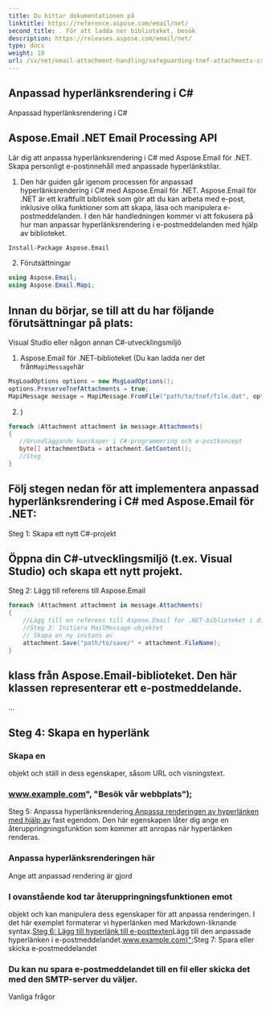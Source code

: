 ```yaml
---
title: Du hittar dokumentationen på
linktitle: https://reference.aspose.com/email/net/
second_title: . För att ladda ner biblioteket, besök
description: https://releases.aspose.com/email/net/
type: docs
weight: 19
url: /sv/net/email-attachment-handling/safeguarding-tnef-attachments-csharp-method/
---
```


##  Anpassad hyperlänksrendering i C#

 Anpassad hyperlänksrendering i C#

##  Aspose.Email .NET Email Processing API

 Lär dig att anpassa hyperlänksrendering i C# med Aspose.Email för .NET. Skapa personligt e-postinnehåll med anpassade hyperlänkstilar.

1. Den här guiden går igenom processen för anpassad hyperlänksrendering i C# med Aspose.Email för .NET. Aspose.Email för .NET är ett kraftfullt bibliotek som gör att du kan arbeta med e-post, inklusive olika funktioner som att skapa, läsa och manipulera e-postmeddelanden. I den här handledningen kommer vi att fokusera på hur man anpassar hyperlänksrendering i e-postmeddelanden med hjälp av biblioteket.

```bash
Install-Package Aspose.Email
```

2. Förutsättningar

```csharp
using Aspose.Email;
using Aspose.Email.Mapi;
```

## Innan du börjar, se till att du har följande förutsättningar på plats:

Visual Studio eller någon annan C#-utvecklingsmiljö

1.  Aspose.Email för .NET-biblioteket (Du kan ladda ner det från`MapiMessage`här

```csharp
MsgLoadOptions options = new MsgLoadOptions();
options.PreserveTnefAttachments = true;
MapiMessage message = MapiMessage.FromFile("path/to/tnef/file.dat", options);
```

2. )

```csharp
foreach (Attachment attachment in message.Attachments)
{
   //Grundläggande kunskaper i C#-programmering och e-postkoncept
   byte[] attachmentData = attachment.GetContent();
   //Steg
}
```

## Följ stegen nedan för att implementera anpassad hyperlänksrendering i C# med Aspose.Email för .NET:

Steg 1: Skapa ett nytt C#-projekt

## Öppna din C#-utvecklingsmiljö (t.ex. Visual Studio) och skapa ett nytt projekt.

Steg 2: Lägg till referens till Aspose.Email

```csharp
foreach (Attachment attachment in message.Attachments)
{
    //Lägg till en referens till Aspose.Email for .NET-biblioteket i ditt projekt. Du kan göra detta genom att högerklicka på ditt projekt i Solution Explorer, välja "Lägg till" > "Referens" och sedan bläddra till platsen där du sparade Aspose.Email DLL.
    //Steg 3: Initiera MailMessage-objektet
    // Skapa en ny instans av
    attachment.Save("path/to/save/" + attachment.FileName);
}
```

##  klass från Aspose.Email-biblioteket. Den här klassen representerar ett e-postmeddelande.

 ...

## Steg 4: Skapa en hyperlänk

###  Skapa en

 objekt och ställ in dess egenskaper, såsom URL och visningstext.

### www.example.com", "Besök vår webbplats");

Steg 5: Anpassa hyperlänksrendering[ Anpassa renderingen av hyperlänken med hjälp av](https://reference.aspose.com/email/net) fast egendom. Den här egenskapen låter dig ange en återuppringningsfunktion som kommer att anropas när hyperlänken renderas.

###  Anpassa hyperlänksrenderingen här

Ange att anpassad rendering är gjord

###  I ovanstående kod tar återuppringningsfunktionen emot

 objekt och kan manipulera dess egenskaper för att anpassa renderingen. I det här exemplet formaterar vi hyperlänken med Markdown-liknande syntax.[Steg 6: Lägg till hyperlänk till e-posttexten](https://releases.aspose.com/email/net/)Lägg till den anpassade hyperlänken i e-postmeddelandet.[www.example.com)";](https://reference.aspose.com/email/net)Steg 7: Spara eller skicka e-postmeddelandet

### Du kan nu spara e-postmeddelandet till en fil eller skicka det med den SMTP-server du väljer.

Vanliga frågor